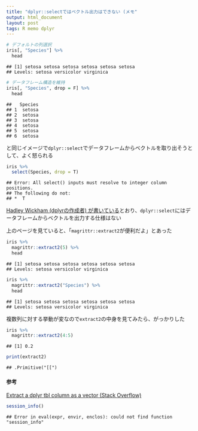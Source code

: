 ```yaml
---
title: "dplyr::selectではベクトル出力はできない (メモ"
output: html_document
layout: post
tags: R memo dplyr
---
```






```r
# デフォルトの列選択
iris[, "Species"] %>%
  head
```

```
## [1] setosa setosa setosa setosa setosa setosa
## Levels: setosa versicolor virginica
```

```r
# データフレーム構造を維持
iris[, "Species", drop = F] %>%
  head
```

```
##   Species
## 1  setosa
## 2  setosa
## 3  setosa
## 4  setosa
## 5  setosa
## 6  setosa
```

と同じイメージで`dplyr::select`でデータフレームからベクトルを取り出そうとして、よく怒られる  

```r
iris %>%
  select(Species, drop = T)
```

```
## Error: All select() inputs must resolve to integer column positions.
## The following do not:
## *  T
```

[Hadley Wickham (dplyrの作成者) が書いている](http://stackoverflow.com/questions/21618423/extract-a-dplyr-tbl-column-as-a-vector)とおり、`dplyr::select`にはデータフレームからベクトルを出力する仕様はない

上のページを見ていると、「`magrittr::extract2`が便利だよ」とあった  

```r
iris %>%
  magrittr::extract2(5) %>%
  head
```

```
## [1] setosa setosa setosa setosa setosa setosa
## Levels: setosa versicolor virginica
```

```r
iris %>%
  magrittr::extract2("Species") %>%
  head
```

```
## [1] setosa setosa setosa setosa setosa setosa
## Levels: setosa versicolor virginica
```


複数列に対する挙動が変なので`extract2`の中身を見てみたら、がっかりした  

```r
iris %>%
  magrittr::extract2(4:5)
```

```
## [1] 0.2
```

```r
print(extract2)
```

```
## .Primitive("[[")
```

#### 参考  
[Extract a dplyr tbl column as a vector (Stack Overflow)](http://stackoverflow.com/questions/21618423/extract-a-dplyr-tbl-column-as-a-vector)  


```r
session_info()
```

```
## Error in eval(expr, envir, enclos): could not find function "session_info"
```
